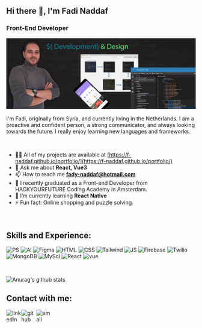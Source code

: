 ## Hi there 👋, I'm Fadi Naddaf
### Front-End Developer
![Design and Development](https://github.com/F-Naddaf/F-Naddaf/blob/main/GitHub%20Profile%20banner.jpg)

I'm Fadi, originally from Syria, and currently living in the Netherlands.
I am a proactive and confident person, a strong communicator, and always looking towards the future.
I really enjoy learning new languages and frameworks.

<br />

- 👨‍💻 All of my projects are available at [https://f-naddaf.github.io/portfolio/](https://f-naddaf.github.io/portfolio/)
- 💬 Ask me about **React, Vue3**
- 📫 How to reach me **fady-naddaf@hotmail.com**
- 🌱 I recently graduated as a Front-end Developer from HACKYOURFUTURE Coding Academy in Amsterdam.
- 🌱 I’m currently learning **React Native**
- ⚡ Fun fact: Online shopping and puzzle solving. 
<br />

## Skills and Experience:

<p align="left"><img src="https://i.ibb.co/drkrvgj/PS.png" alt="PS" border="0" height='35'>
<img src="https://i.ibb.co/Yk3X8LB/AI.png" alt="AI" border="0" height='35'>
<img src="https://i.ibb.co/qYCdjyj/Figma.png" alt="Figma" border="0" height='35'>
<img src="https://i.ibb.co/hsmfNXD/HTML.png" alt="HTML" border="0" height='35'>
<img src="https://i.ibb.co/ZBcK7xj/CSS.png" alt="CSS" border="0" height='35'>
<img src="https://i.ibb.co/khqkNSD/Tailwind.png" alt="Tailwind" border="0" height='35'>
<img src="https://i.ibb.co/wpPy0PB/JS.png" alt="JS" border="0" height='35'>
<img src="https://i.ibb.co/g7Jzyrk/Firebase.png" alt="Firebase" border="0" height='35'>
<img src="https://i.ibb.co/MM20m2m/Twilio.png" alt="Twilio" border="0" height='35'>
<img src="https://i.ibb.co/Y8Ckr6K/MongoDB.png" alt="MongoDB" border="0" height='35'>
<img src="https://i.ibb.co/z8fxysT/MySql.png" alt="MySql" border="0" height='35'>
<img src="https://i.ibb.co/4Mbr1jw/React.png" alt="React" border="0" height='35'>
<img src="https://i.ibb.co/8BMCknT/vue.png" alt="vue" border="0" height='35'></p>

<br />

![Anurag's github stats](https://github-readme-stats.vercel.app/api?username=F-Naddaf)
<br />

## Contact with me:
[<img align="left" alt="linkedin" width='40' src="https://i.ibb.co/BGjDBhD/linkedin.png">](https://www.linkedin.com/in/fadi-naddaf-a04ba7196/)  [<img align="left" alt="github" width='40' src="https://i.ibb.co/FzyTXhD/GitHub.png">](https://github.com/F-Naddaf)  [<img align="left" alt="email" width='40' src="https://i.ibb.co/f8rt3bQ/Email.png">](fady-naddaf@hotmail.com)  


